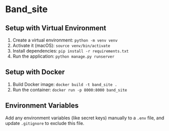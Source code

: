 # Band_site

## Setup with Virtual Environment
1. Create a virtual environment: `python -m venv venv`
2. Activate it (macOS): `source venv/bin/activate`
3. Install dependencies: `pip install -r requirements.txt`
4. Run the application: `python manage.py runserver`

## Setup with Docker
1. Build Docker image: `docker build -t band_site .`
2. Run the container: `docker run -p 8000:8000 band_site`

## Environment Variables
Add any environment variables (like secret keys) manually to a `.env` file, and update `.gitignore` to exclude this file.
